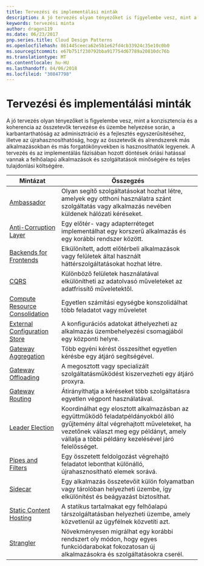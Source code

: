 ```yaml
---
title: Tervezési és implementálási minták
description: A jó tervezés olyan tényezőket is figyelembe vesz, mint a konzisztencia és a koherencia az összetevők tervezése és üzembe helyezése során, a karbantarthatóság az adminisztráció és a fejlesztés egyszerűsítéséhez, illetve az újrahasznosíthatóság, hogy az összetevők és alrendszerek más alkalmazásokban és más forgatókönyvekben is hasznosíthatók legyenek. A tervezés és az implementálás fázisában hozott döntések óriási hatással vannak a felhőalapú alkalmazások és szolgáltatások minőségére és teljes tulajdonlási költségére.
keywords: tervezési minta
author: dragon119
ms.date: 06/23/2017
pnp.series.title: Cloud Design Patterns
ms.openlocfilehash: 861445ceeca62e5b1e62fd4cb33924c35e10c0b0
ms.sourcegitcommit: e67b751f230792bba917754d67789a20810dc76b
ms.translationtype: MT
ms.contentlocale: hu-HU
ms.lasthandoff: 04/06/2018
ms.locfileid: "30847798"
---
```

# <a name="design-and-implementation-patterns"></a>Tervezési és implementálási minták

A jó tervezés olyan tényezőket is figyelembe vesz, mint a konzisztencia és a koherencia az összetevők tervezése és üzembe helyezése során, a karbantarthatóság az adminisztráció és a fejlesztés egyszerűsítéséhez, illetve az újrahasznosíthatóság, hogy az összetevők és alrendszerek más alkalmazásokban és más forgatókönyvekben is hasznosíthatók legyenek. A tervezés és az implementálás fázisában hozott döntések óriási hatással vannak a felhőalapú alkalmazások és szolgáltatások minőségére és teljes tulajdonlási költségére.


|                                Mintázat                                 |                                                                                                      Összegzés                                                                                                       |
|------------------------------------------------------------------------|--------------------------------------------------------------------------------------------------------------------------------------------------------------------------------------------------------------------|
|                     [Ambassador](../ambassador.md)                     |                                                         Olyan segítő szolgáltatásokat hozhat létre, amelyek egy otthoni használatra szánt szolgáltatás vagy alkalmazás nevében küldenek hálózati kéréseket.                                                          |
|          [Anti-Corruption Layer](../anti-corruption-layer.md)          |                                                               Egy előtér- vagy adapterréteget implementálhat egy korszerű alkalmazás és egy korábbi rendszer között.                                                                |
|         [Backends for Frontends](../backends-for-frontends.md)         |                                                          Elkülönített, adott előtérbeli alkalmazások vagy felületek által használt háttérszolgáltatásokat hozhat létre.                                                          |
|                           [CQRS](../cqrs.md)                           |                                                         Különböző felületek használatával elkülönítheti az adatolvasó műveleteket az adatfrissítő műveletektől.                                                         |
| [Compute Resource Consolidation](../compute-resource-consolidation.md) |                                                                     Egyetlen számítási egységbe konszolidálhat több feladatot vagy műveletet                                                                      |
|   [External Configuration Store](../external-configuration-store.md)   |                                                        A konfigurációs adatokat áthelyezheti az alkalmazás üzembehelyezési csomagjából egy központi helyre.                                                         |
|            [Gateway Aggregation](../gateway-aggregation.md)            |                                                                   Több egyéni kérést összesíthet egyetlen kérésbe egy átjáró segítségével.                                                                   |
|             [Gateway Offloading](../gateway-offloading.md)             |                                                                      A megosztott vagy specializált szolgáltatásműködést kiszervezheti egy átjáró proxyra.                                                                       |
|                [Gateway Routing](../gateway-routing.md)                |                                                                            Átirányíthatja a kéréseket több szolgáltatásra egyetlen végpont használatával.                                                                            |
|                [Leader Election](../leader-election.md)                | Koordinálhat egy elosztott alkalmazásban az együttműködő feladatpéldányokból álló gyűjtemény által végrehajtott műveleteket, ha vezetőnek választ meg egy példányt, amely vállalja a többi példány kezelésével járó felelősséget. |
|              [Pipes and Filters](../pipes-and-filters.md)              |                                                     Egy összetett feldolgozást végrehajtó feladatot lebonthat különálló, újrahasznosítható elemek sorává.                                                      |
|                        [Sidecar](../sidecar.md)                        |                                                  Egy alkalmazás összetevőit külön folyamatban vagy tárolóban helyezheti üzembe, így elkülönítést és beágyazást biztosíthat.                                                  |
|         [Static Content Hosting](../static-content-hosting.md)         |                                                        A statikus tartalmakat egy felhőalapú társzolgáltatásban helyezheti üzembe, amely közvetlenül az ügyfélnek közvetíti azt.                                                        |
|                      [Strangler](../strangler.md)                      |                                         Növekményesen migrálhat egy korábbi rendszert oly módon, hogy egyes funkciódarabokat fokozatosan új alkalmazásokra és szolgáltatásokra cserél.                                          |

